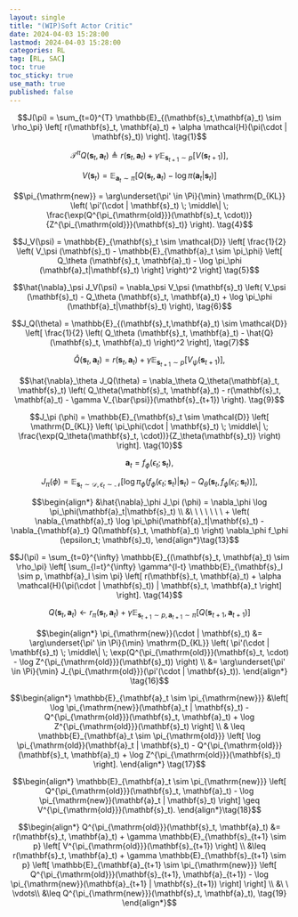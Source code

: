 ```yaml
---
layout: single
title: "(WIP)Soft Actor Critic"
date: 2024-04-03 15:28:00
lastmod: 2024-04-03 15:28:00
categories: RL
tag: [RL, SAC]
toc: true
toc_sticky: true
use_math: true
published: false
---
```


$$J(\pi) = \sum_{t=0}^{T} \mathbb{E}_{(\mathbf{s}_t,\mathbf{a}_t) \sim \rho_\pi} \left[ r(\mathbf{s}_t, \mathbf{a}_t) + \alpha \mathcal{H}(\pi(\cdot | \mathbf{s}_t)) \right]. \tag{1}$$

$$\mathcal{T}^{\pi}Q(\mathbf{s}_t, \mathbf{a}_t) \triangleq r(\mathbf{s}_t, \mathbf{a}_t) + \gamma \mathbb{E}_{\mathbf{s}_{t+1} \sim p}[V(\mathbf{s}_{t+1})], \tag{2}$$

$$V(\mathbf{s}_t) = \mathbb{E}_{\mathbf{a}_t \sim \pi} \left[ Q(\mathbf{s}_t, \mathbf{a}_t) - \log \pi(\mathbf{a}_t|\mathbf{s}_t) \right] \tag{3}$$

$$\pi_{\mathrm{new}} = \arg\underset{\pi' \in \Pi}{\min} \mathrm{D_{KL}} \left( \pi'(\cdot | \mathbf{s}_t) \; \middle\| \; \frac{\exp(Q^{\pi_{\mathrm{old}}}(\mathbf{s}_t, \cdot))}{Z^{\pi_{\mathrm{old}}}(\mathbf{s}_t)} \right). \tag{4}$$

$$J_V(\psi) = \mathbb{E}_{\mathbf{s}_t \sim \mathcal{D}} \left[ \frac{1}{2} \left( V_\psi (\mathbf{s}_t) - \mathbb{E}_{\mathbf{a}_t \sim \pi_\phi} \left[ Q_\theta (\mathbf{s}_t, \mathbf{a}_t) - \log \pi_\phi (\mathbf{a}_t|\mathbf{s}_t) \right] \right)^2 \right] \tag{5}$$

$$\hat{\nabla}_\psi J_V(\psi) = \nabla_\psi V_\psi (\mathbf{s}_t) \left( V_\psi (\mathbf{s}_t) - Q_\theta (\mathbf{s}_t, \mathbf{a}_t) + \log \pi_\phi (\mathbf{a}_t|\mathbf{s}_t) \right), \tag{6}$$

$$J_Q(\theta) = \mathbb{E}_{(\mathbf{s}_t,\mathbf{a}_t) \sim \mathcal{D}} \left[ \frac{1}{2} \left( Q_\theta (\mathbf{s}_t, \mathbf{a}_t) - \hat{Q}(\mathbf{s}_t, \mathbf{a}_t) \right)^2 \right], \tag{7}$$

$$\hat{Q}(\mathbf{s}_t, \mathbf{a}_t) = r(\mathbf{s}_t, \mathbf{a}_t) + \gamma \mathbb{E}_{\mathbf{s}_{t+1} \sim p} \left[ V_{\bar{\psi}} (\mathbf{s}_{t+1}) \right], \tag{8}$$

$$\hat{\nabla}_\theta J_Q(\theta) = \nabla_\theta Q_\theta(\mathbf{a}_t, \mathbf{s}_t) \left( Q_\theta(\mathbf{s}_t, \mathbf{a}_t) - r(\mathbf{s}_t, \mathbf{a}_t) - \gamma V_{\bar{\psi}}(\mathbf{s}_{t+1}) \right). \tag{9}$$

$$J_\pi (\phi) = \mathbb{E}_{\mathbf{s}_t \sim \mathcal{D}} \left[ \mathrm{D_{KL}} \left( \pi_\phi(\cdot | \mathbf{s}_t) \; \middle\| \; \frac{\exp(Q_\theta(\mathbf{s}_t, \cdot))}{Z_\theta(\mathbf{s}_t)} \right) \right]. \tag{10}$$

$$\mathbf{a}_t = f_{\phi}(\epsilon_t;\mathbf{s}_t), \tag{11}$$

$$J_\pi (\phi) = \mathbb{E}_{\mathbf{s}_t \sim \mathcal{D}, \epsilon_t \sim \mathcal{N}} \left[ \log \pi_\phi \left( f_\phi (\epsilon_t; \mathbf{s}_t) | \mathbf{s}_t \right) - Q_\theta \left( \mathbf{s}_t, f_\phi (\epsilon_t; \mathbf{s}_t) \right) \right], \tag{12}$$

$$\begin{align*}
&\hat{\nabla}_\phi J_\pi (\phi) = \nabla_\phi \log \pi_\phi(\mathbf{a}_t|\mathbf{s}_t)  \\
&\ \ \ \ \ \ \ + \left( \nabla_{\mathbf{a}_t} \log \pi_\phi(\mathbf{a}_t|\mathbf{s}_t) - \nabla_{\mathbf{a}_t} Q(\mathbf{s}_t, \mathbf{a}_t) \right) \nabla_\phi f_\phi (\epsilon_t; \mathbf{s}_t), \end{align*}\tag{13}$$

$$J(\pi) = \sum_{t=0}^{\infty} \mathbb{E}_{(\mathbf{s}_t, \mathbf{a}_t) \sim \rho_\pi} \left[ \sum_{l=t}^{\infty} \gamma^{l-t} \mathbb{E}_{\mathbf{s}_l \sim p, \mathbf{a}_l \sim \pi} \left[ r(\mathbf{s}_t, \mathbf{a}_t) + \alpha \mathcal{H}(\pi(\cdot | \mathbf{s}_t)) | \mathbf{s}_t, \mathbf{a}_t \right] \right]. \tag{14}$$

$$Q(\mathbf{s}_t, \mathbf{a}_t) \leftarrow r_\pi(\mathbf{s}_t, \mathbf{a}_t) + \gamma \mathbb{E}_{\mathbf{s}_{t+1} \sim p,\mathbf{a}_{t+1} \sim \pi} [Q(\mathbf{s}_{t+1}, \mathbf{a}_{t+1})] \tag{15}$$

$$\begin{align*} \pi_{\mathrm{new}}(\cdot | \mathbf{s}_t) &= \arg\underset{\pi' \in \Pi}{\min} \mathrm{D_{KL}} \left( \pi'(\cdot | \mathbf{s}_t) \; \middle\| \; \exp(Q^{\pi_{\mathrm{old}}}(\mathbf{s}_t, \cdot) - \log Z^{\pi_{\mathrm{old}}}(\mathbf{s}_t)) \right) \\
&= \arg\underset{\pi' \in \Pi}{\min} J_{\pi_{\mathrm{old}}}(\pi'(\cdot | \mathbf{s}_t)).
\end{align*} \tag{16}$$

$$\begin{align*}
\mathbb{E}_{\mathbf{a}_t \sim \pi_{\mathrm{new}}} &\left[ \log \pi_{\mathrm{new}}(\mathbf{a}_t | \mathbf{s}_t) - Q^{\pi_{\mathrm{old}}}(\mathbf{s}_t, \mathbf{a}_t) + \log Z^{\pi_{\mathrm{old}}}(\mathbf{s}_t) \right] \\ & \leq \mathbb{E}_{\mathbf{a}_t \sim \pi_{\mathrm{old}}} \left[ \log \pi_{\mathrm{old}}(\mathbf{a}_t | \mathbf{s}_t) - Q^{\pi_{\mathrm{old}}}(\mathbf{s}_t, \mathbf{a}_t) + \log Z^{\pi_{\mathrm{old}}}(\mathbf{s}_t) \right].
\end{align*} \tag{17}$$

$$\begin{align*}
\mathbb{E}_{\mathbf{a}_t \sim \pi_{\mathrm{new}}} \left[ Q^{\pi_{\mathrm{old}}}(\mathbf{s}_t, \mathbf{a}_t) - \log \pi_{\mathrm{new}}(\mathbf{a}_t | \mathbf{s}_t) \right] \geq V^{\pi_{\mathrm{old}}}(\mathbf{s}_t).
\end{align*}\tag{18}$$

$$\begin{align*}
Q^{\pi_{\mathrm{old}}}(\mathbf{s}_t, \mathbf{a}_t) &= r(\mathbf{s}_t, \mathbf{a}_t) + \gamma \mathbb{E}_{\mathbf{s}_{t+1} \sim p} \left[ V^{\pi_{\mathrm{old}}}(\mathbf{s}_{t+1}) \right] \\
&\leq r(\mathbf{s}_t, \mathbf{a}_t) + \gamma \mathbb{E}_{\mathbf{s}_{t+1} \sim p} \left[ \mathbb{E}_{\mathbf{a}_{t+1} \sim \pi_{\mathrm{new}}} \left[ Q^{\pi_{\mathrm{old}}}(\mathbf{s}_{t+1}, \mathbf{a}_{t+1}) - \log \pi_{\mathrm{new}}(\mathbf{a}_{t+1} | \mathbf{s}_{t+1}) \right] \right] \\
&\ \  \vdots\\
&\leq Q^{\pi_{\mathrm{new}}}(\mathbf{s}_t, \mathbf{a}_t), \tag{19} \end{align*}$$